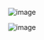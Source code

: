 
![image](https://user-images.githubusercontent.com/7802565/231048267-c53ec020-5d53-45e3-bf88-38af4c8b597f.png)

![image](https://user-images.githubusercontent.com/7802565/231048505-671bdb60-6b7f-40de-a36f-6ecdd9681cf4.png)
